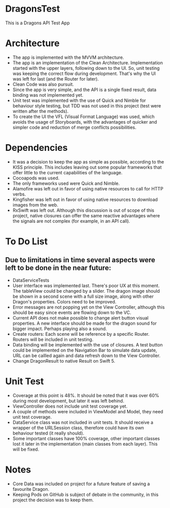 # DragonsTest
This is a Dragons API Test App

# Architecture
- The app is implemented with the MVVM architecture.
- The app is an implementation of the Clean Architecture. Implementation started with the upper layers, following down to the UI. So, unit testing was keeping the correct flow during development. That's why the UI was left for last (and the Router for later).
- Clean Code was also pursuit.
- Since the app is very simple, and the API is a single fixed result, data binding was not implemented yet. 
- Unit test was implemented with the use of Quick and Nimble for behaviour style testing, but TDD was not used in this project (test were written after the methods).
- To create the UI the VFL (Visual Format Language) was used, which avoids the usage of Storyboards, with the advantages of quicker and simpler code and reduction of merge conflicts possibilities.

# Dependencies
- It was a decision to keep the app as simple as possible, according to the KISS principle. This includes leaving out some popular frameworks that offer little to the current capabilities of the language.
- Cocoapods was used.
- The only frameworks used were Quick and Nimble.
- Alamofire was left out in favor of using native resources to call for HTTP verbs.
- Kingfisher was left out in favor of using native resources to download images from the web.
- RxSwift was left out. Although this discussion is out of scope of this project, native closures can offer the same reactive advantages where the signals are not complex (for example, in an API call).

# To Do List
## Due to limitations in time several aspects were left to be done in the near future:
- DataServiceTests
- User interface was implemented last. There's poor UX at this moment. The tableView could be changed by a slider. The dragon image should be shown in a second scene with a full size image, along with other Dragon's properties. Colors need to be improved.
- Error messages are not popping yet on the View Controller, although this should be easy since events are flowing down to the VC.
- Current API does not make possible to change alert button visual properties. A new interface should be made for the dragon sound for bigger impact. Perhaps playing also a sound.
- Create routers: Each scene will be reference by a specific Router. Routers will be included in unit testing.
- Data binding will be implemented with the use of closures. A test button could be implemented on the Navigation Bar to simulate data update, URL can be callled again and data refresh down to the View Controller.
- Change DragonResult to native Result on Swift 5.

# Unit Test
- Coverage at this point is 48%. It should be noted that it was over 60% during most development, but later it was left behind. 
- ViewController does not include unit test coverage yet.
- A couple of methods were included in ViewModel and Model, they need unit test coverage.
- DataService class was not included in unit tests. It should receive a wrapper of the URLSession class, therefore could have its own behaviour tested (it really should).
- Some important classes have 100% coverage, other important classes lost it later in the implementation (main classes from each layer). This will be fixed.

# Notes
- Core Data was included on project for a future feature of saving a favourite Dragon.
- Keeping Pods on GitHub is subject of debate in the community, in this project the decision was to keep them.
